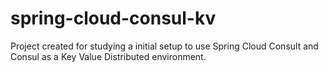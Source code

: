 # spring-cloud-consul-kv
Project created for studying a initial setup to use Spring Cloud Consult and Consul as a Key Value Distributed environment.
